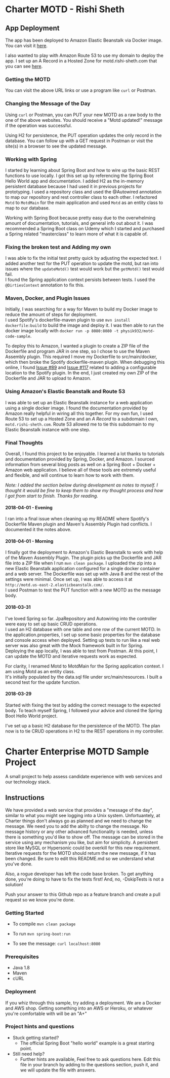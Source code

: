 # Charter MOTD - Rishi Sheth

## App Deployment
The app has been deployed to Amazon Elastic Beanstalk via Docker image.  You can visit it [here](http://motd.us-east-2.elasticbeanstalk.com).
  
I also wanted to play with Amazon Route 53 to use my domain to deploy the app.  I set up an A Record in a Hosted Zone
for motd.rishi-sheth.com that you can see [here](http://motd.rishi-sheth.com).

### Getting the MOTD
You can visit the above URL links or use a program like `curl` or Postman.

### Changing the Message of the Day
Using `curl` or Postman, you can PUT your new MOTD as a raw body to the one of the above websites.  You should receive 
a "Motd updated!" message if the operation was successful.

Using H2 for persistence, the PUT operation updates the only record in the database.  You can follow up with a GET 
request in Postman or visit the site(s) in a browser to see the updated message.

### Working with Spring

I started by learning about Spring Boot and how to wire up the basic REST functions to use locally.  I got this set up
by referencing the Spring Boot Hello World app and documentation.  I added H2 as the in-memory persistent database 
because I had used it in previous projects for prototyping.  I used a repository class and used the @Autowired annotation
 to map our repository and rest controller class to each other.  I refactored `Motd` to `MotdMain` for the main 
 application and used `Motd` as an entity class to map to our database.
 
Working with Spring Boot because pretty easy due to the overwhelming amount of documentation, tutorials, and general 
info out about it.  I was recommended a Spring Boot class on Udemy which I started and purchased a Spring related "masterclass"
to learn more of what it is capable of.

### Fixing the broken test and Adding my own

I was able to fix the initial test pretty quick by adjusting the expected text.  I added another test for the PUT operation
to update the motd, but ran into issues where the `updateMotd()` test would work but the `getMotd()` test would fail.  
I found the Spring application context persists between tests. I used the `@DirtiesContext` annotation to fix this.

### Maven, Docker, and Plugin Issues
Initially, I was searching for a way for Maven to build my Docker image to reduce the amount of steps for deployment.  
I used Spotify's dockerfile-maven plugin to use `mvn install dockerfile:build` to build the image and deploy
it.  I was then able to run the docker image locally with `docker run -p 8080:8080 -t physik932/motd-code-sample`.

To deploy this to Amazon, I wanted a plugin to create a ZIP file of the Dockerfile and program JAR in one step, so I 
chose to use the Maven Assembly plugin.  This required I move my Dockerfile to src/main/docker, which then broke the 
Spotify dockerfile-maven plugin.  When debugging this online, I found [Issue #89](https://github.com/spotify/dockerfile-maven/pull/89) and [Issue #117](https://github.com/spotify/dockerfile-maven/issues/117)
 related to adding a configurable location to the Spotify plugin.  In the end, I just created my own ZIP of the Dockerfile
 and JAR to upload to Amazon.
 
### Using Amazon's Elastic Beanstalk and Route 53
I was able to set up an Elastic Beanstalk instance for a web application using a single docker image.  I found the 
documentation provided by Amazon really helpful in wiring all this together.  For my own fun, I used Route 53 to set up
a Hosted Zone and an _A Record_ to a subdomain I own, `motd.rishi-sheth.com`.  Route 53 allowed me to tie this subdomain
to my Elastic Beanstalk instance with one step.  

### Final Thoughts
Overall, I found this project to be enjoyable.  I learned a lot thanks to tutorials and documentation provided by Spring, 
Docker, and Amazon.  I sourced information from several blog posts as well on a Spring Boot + Docker + Amazon web 
application.  I believe all of these tools are extremely useful and flexible, and will continue to learn how to work 
with them.

_Note: I added the section below during development as notes to myself.  I thought it would be fine to keep them to 
show my thought process and how I got from start to finish.  Thanks for reading._

#### 2018-04-01 - Evening
I ran into a final issue when cleaning up my README where Spotify's Dockerfile Maven plugin and Maven's Assembly Plugin
had conflicts.  I documented it the notes above.

#### 2018-04-01 - Morning
I finally got the deployment to Amazon's Elastic Beanstalk to work with help of the Maven Assembly Plugin.  The plugin
picks up the Dockerfile and JAR file into a ZIP file when I run `mvn clean package`.  I uploaded the zip into a new
Elastic Beanstalk application configured for a single docker container and a web server.  The Dockerfile was set up with
Java 8 and the rest of the settings were minimal.  Once set up, I was able to access it at `http://motd.us-east-2.elasticbeanstalk.com/`.  
I used Postman to test the PUT function with a new MOTD as the message body.  

#### 2018-03-31
I've loved Spring so far.  JpaRepository and Autowiring into the controller were easy to set up basic CRUD operations.  
I used an H2 database with one table and one row of the current MOTD.  In the application.properties, I set up some basic
properties for the database and console access when deployed.  Setting up tests to run like a real web server was also
great with the Mock framework built in for Spring.  Deploying the app locally, I was able to test from Postman.  At this
point, I can update the MOTD and iterative requests work as expected.

For clarity, I renamed Motd to MotdMain for the Spring application context.  I am using Motd as an entity class.  
It's initially populated by the data.sql file under src/main/resources.  I built a second test for the update function.

#### 2018-03-29
Started with fixing the test by adding the correct message to the expected body.  To teach myself Spring, I followed 
your advice and cloned the Spring Boot Hello World project. 

I've set up a basic H2 database for the persistence of the MOTD.  The plan now is to tie CRUD operations in H2 to the 
REST operations in my controller.

# Charter Enterprise MOTD Sample Project
A small project to help assess candidate experience with web services and our technology stack.

## Instructions
We have provided a web service that provides a "message of the day", similar to what you might see logging into a 
Unix system. Unfortuantely, at Charter things don't always go as planned and we need to change the message.  We need you
 to add the abilty to change the 
message.  No message history or any other advanced functionality is needed, unless there is something you'd like to show
off.  The message can be stored in the service using any mechanism you like, but aim for simplicity.  A persistent store
like MySQL or Hypersonic could be overkill for this new requirement.  Iterative 
requests for the MOTD should return the new message, if it has been changed.
Be sure to edit this README.md so we understand what you've done.

Also, a rogue developer has left the code base broken.  To get anything done, you're doing to have to fix the tests first!
And, no, -DskipTests is not a solution!

Push your answer to this Github repo as a feature branch and create a pull request so we know you're done.

### Getting Started
* To compile
```mvn clean package```

* To run
```mvn spring-boot:run```

* To see the message:
```curl localhost:8080```

### Prerequisites
* Java 1.8
* Maven
* cURL
  
### Deployment
If you whiz through this sample, try adding a deployment.   We are a Docker and AWS shop.  Getting something into an
AWS or Heroku, or whatever you're comfortable with will be an "A+"

### Project hints and questions
* Stuck getting started?
  * The official Spring Boot "hello world" example is a great starting point.
* Still need help?
  * Further hints are available, Feel free to ask questions here.  Edit this file in your branch by adding to the 
questions section, push it, and we will update the file with answers. 

